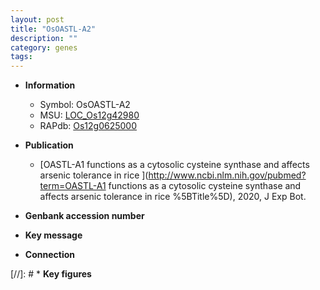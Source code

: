 ```yaml
---
layout: post
title: "OsOASTL-A2"
description: ""
category: genes
tags: 
---
```


* **Information**  
    + Symbol: OsOASTL-A2  
    + MSU: [LOC_Os12g42980](http://rice.uga.edu/cgi-bin/ORF_infopage.cgi?orf=LOC_Os12g42980)  
    + RAPdb: [Os12g0625000](https://rapdb.dna.affrc.go.jp/locus/?name=Os12g0625000)  

* **Publication**  
    + [OASTL-A1 functions as a cytosolic cysteine synthase and affects arsenic tolerance in rice ](http://www.ncbi.nlm.nih.gov/pubmed?term=OASTL-A1 functions as a cytosolic cysteine synthase and affects arsenic tolerance in rice %5BTitle%5D), 2020, J Exp Bot.

* **Genbank accession number**  

* **Key message**  

* **Connection**  

[//]: # * **Key figures**  


